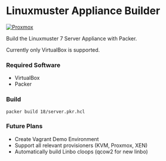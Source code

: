 # Linuxmuster Appliance Builder

[![Proxmox](https://github.com/flx5/lmn-packer/actions/workflows/proxmox.yml/badge.svg?event=schedule)](https://github.com/flx5/lmn-packer/actions/workflows/proxmox.yml)


Build the Linuxmuster 7 Server Appliance with Packer.


Currently only VirtualBox is supported.

### Required Software

- VirtualBox
- Packer


### Build

`packer build 18/server.pkr.hcl`

### Future Plans

- Create Vagrant Demo Environment
- Support all relevant provisioners (KVM, Proxmox, XEN)
- Automatically build Linbo cloops (qcow2 for new linbo)